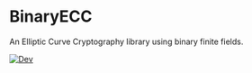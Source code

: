 # BinaryECC
An Elliptic Curve Cryptography library using binary finite fields.

[![Dev](https://img.shields.io/badge/docs-dev-blue.svg)](https://mkfryatt.github.io/BinaryECC/)
